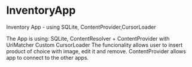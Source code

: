 # InventoryApp
Inventory App - using SQLite, ContentProvider,CursorLoader

The App is using:
SQLite, ContentResolver + ContentProvider with UriMatcher
Custom CursorLoader
The funcionality allows user to insert product of choice with image, edit it and remove.
ContentProvider allows app to connect to the other apps.
